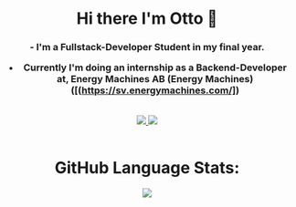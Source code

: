 <h1 align="center">
Hi there I'm Otto 👋
</h1>
<h3 align="center">
- I'm a Fullstack-Developer Student in my final year.

- Currently I'm doing an internship as a Backend-Developer at, Energy Machines AB (Energy Machines) ([(https://sv.energymachines.com/])
</h3>

<br>
<div align="center">
<a href="mailto:otto.arvidsson94@gmail.com">
<img src="https://img.shields.io/badge/Gmail-D14836?style=for-the-badge&logo=gmail&logoColor=white"/>
</a>
 
<a href="https://www.linkedin.com/in/otto-arvidsson-1b87b2160/"/>
<img src="https://img.shields.io/badge/LinkedIn-0077B5?style=for-the-badge&logo=linkedin&logoColor=white"/>
</a>
</div>
<br/>

<div align="center">

<h1 align="center"> GitHub Language Stats: </h1>

 
![](https://github-readme-stats.vercel.app/api/top-langs/?username=Ottowski&theme=dark&hide_border=false&include_all_commits=true&count_private=true&layout=compact)

</div>
 

<!--
**Ottowski/Ottowski** is a ✨ _special_ ✨ repository because its `README.md` (this file) appears on your GitHub profile.

Here are some ideas to get you started:

- 🔭 I’m currently working on ...
- 🌱 I’m currently learning ...
- 👯 I’m looking to collaborate on ...
- 🤔 I’m looking for help with ...
- 💬 Ask me about ...
- 📫 How to reach me: ...
- 😄 Pronouns: ...
- ⚡ Fun fact: ...
-->
